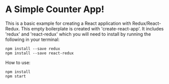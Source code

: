 # A Simple Counter App!

This is a basic example for creating a React application with Redux/React-Redux. This empty boilerplate is created with 'create-react-app'. It includes 'redux' and 'react-redux' which you will need to install by running the following in your terminal:
```
npm install --save redux
npm install --save react-redux
```

How to use:
```
npm install
npm start
```
